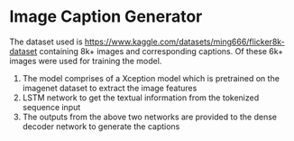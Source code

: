 # Image Caption Generator
The dataset used is https://www.kaggle.com/datasets/ming666/flicker8k-dataset containing 8k+ images and corresponding captions.
Of these 6k+ images were used for training the model.
1) The model comprises of a Xception model which is pretrained on the imagenet dataset to extract the image features 
2) LSTM network  to get the textual information from the tokenized sequence input
3) The outputs from the above two networks are provided to the dense decoder network to generate the captions

